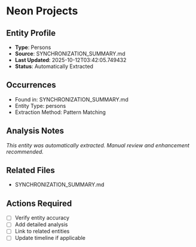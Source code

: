 # Neon Projects

## Entity Profile
- **Type**: Persons
- **Source**: SYNCHRONIZATION_SUMMARY.md
- **Last Updated**: 2025-10-12T03:42:05.749432
- **Status**: Automatically Extracted

## Occurrences
- Found in: SYNCHRONIZATION_SUMMARY.md
- Entity Type: persons
- Extraction Method: Pattern Matching

## Analysis Notes
*This entity was automatically extracted. Manual review and enhancement recommended.*

## Related Files
- SYNCHRONIZATION_SUMMARY.md

## Actions Required
- [ ] Verify entity accuracy
- [ ] Add detailed analysis
- [ ] Link to related entities
- [ ] Update timeline if applicable
